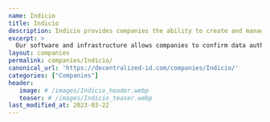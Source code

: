 ```yaml
---
name: Indicio
title: Indicio
description: Indicio provides companies the ability to create and manage Trusted Data Ecosystems for the exchange of high-value information and data assets, the creation of marketplaces, and the development of new business models around trusted data. 
excerpt: >
  Our software and infrastructure allows companies to confirm data authenticity repeatedly and efficiently from its source without the expense or risk of direct integrations. Privacy-by-design architecture simplifies data compliance and deploys continuous Zero-Trust security, boosting bottom-line profit, mitigating costly risks, and enhancing an institution’s reputation for information privacy.
layout: companies
permalink: companies/Indicio/
canonical_url: 'https://decentralized-id.com/companies/Indicio/'
categories: ["Companies"]
header:
   image: # /images/Indicio_header.webp
   teaser: # /images/Indicio_teaser.webp 
last_modified_at: 2023-03-22
---
```

